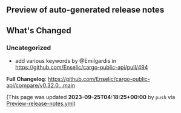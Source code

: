 ## Preview of auto-generated release notes
<!-- Release notes generated using configuration in .github/release.yml at main -->

## What's Changed
### Uncategorized
* add various keywords by @Emilgardis in https://github.com/Enselic/cargo-public-api/pull/494


**Full Changelog**: https://github.com/Enselic/cargo-public-api/compare/v0.32.0...main


(This page was updated **2023-09-25T04:18:25+00:00** by `push` via [Preview-release-notes.yml](https://github.com/Enselic/cargo-public-api/actions/runs/6294819564))
